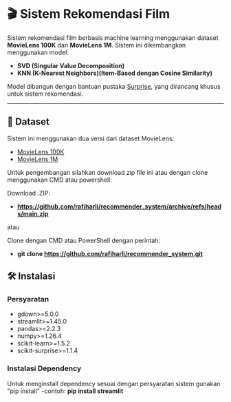 # 🎬 Sistem Rekomendasi Film

Sistem rekomendasi film berbasis machine learning menggunakan dataset **MovieLens 100K** dan **MovieLens 1M**. Sistem ini dikembangkan menggunakan model:

- **SVD (Singular Value Decomposition)**
- **KNN (K-Nearest Neighbors)(Item-Based dengan Cosine Similarity)**

Model dibangun dengan bantuan pustaka [Surprise](http://surpriselib.com/), yang dirancang khusus untuk sistem rekomendasi.

---

## 📁 Dataset

Sistem ini menggunakan dua versi dari dataset MovieLens:

- [MovieLens 100K](https://grouplens.org/datasets/movielens/100k/)
- [MovieLens 1M](https://grouplens.org/datasets/movielens/1m/)

Untuk pengembangan silahkan download zip file ini atau dengan clone menggunakan CMD atau powershell:

Download .ZIP:
- **https://github.com/rafiharli/recommender_system/archive/refs/heads/main.zip**

atau

Clone dengan CMD atau PowerShell dengan perintah:
- **git clone https://github.com/rafiharli/recommender_system.git**

## 🛠️ Instalasi

### Persyaratan

- gdown>=5.0.0
- streamlit>=1.45.0
- pandas>=2.2.3
- numpy>=1.26.4
- scikit-learn>=1.5.2
- scikit-surprise>=1.1.4

### Instalasi Dependency

Untuk menginstall dependency sesuai dengan persyaratan sistem gunakan "pip install"
-contoh: **pip install streamlit**
